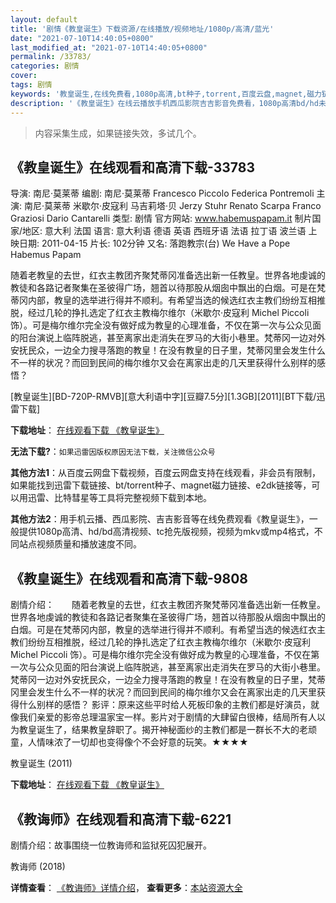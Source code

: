 ```yaml
---
layout: default
title: '剧情《教皇诞生》下载资源/在线播放/视频地址/1080p/高清/蓝光'
date: "2021-07-10T14:40:05+0800"
last_modified_at: "2021-07-10T14:40:05+0800"
permalink: /33783/
categories: 剧情
cover:
tags: 剧情
keywords: '教皇诞生,在线免费看,1080p高清,bt种子,torrent,百度云盘,magnet,磁力链,迅雷下载资源'
description: '《教皇诞生》在线云播放手机西瓜影院吉吉影音免费看，1080p高清bd/hd未删减完整版和tc抢先枪版，mkv/mp4格式，附带bt/torrent种子、magnet/磁力链、百度云盘、网盘资源迅雷下载链接'
---
```


>内容采集生成，如果链接失效，多试几个。


## 《教皇诞生》在线观看和高清下载-33783

导演: 南尼·莫莱蒂 编剧: 南尼·莫莱蒂 Francesco Piccolo Federica Pontremoli 主演: 南尼·莫莱蒂 米歇尔·皮寇利 马吉莉塔·贝 Jerzy Stuhr Renato Scarpa Franco Graziosi Dario Cantarelli 类型: 剧情 官方网站: www.habemuspapam.it 制片国家/地区: 意大利 法国 语言: 意大利语 德语 英语 西班牙语 法语 拉丁语 波兰语 上映日期: 2011-04-15 片长: 102分钟 又名: 落跑教宗(台) We Have a Pope Habemus Papam

随着老教皇的去世，红衣主教团齐聚梵蒂冈准备选出新一任教皇。世界各地虔诚的教徒和各路记者聚集在圣彼得广场，翘首以待那股从烟囱中飘出的白烟。可是在梵蒂冈内部，教皇的选举进行得并不顺利。有希望当选的候选红衣主教们纷纷互相推脱，经过几轮的挣扎选定了红衣主教梅尔维尔（米歇尔·皮寇利 Michel Piccoli 饰）。可是梅尔维尔完全没有做好成为教皇的心理准备，不仅在第一次与公众见面的阳台演说上临阵脱逃，甚至离家出走消失在罗马的大街小巷里。梵蒂冈一边对外安抚民众，一边全力搜寻落跑的教皇！在没有教皇的日子里，梵蒂冈里会发生什么不一样的状况？而回到民间的梅尔维尔又会在离家出走的几天里获得什么别样的感悟？


[教皇诞生][BD-720P-RMVB][意大利语中字][豆瓣7.5分][1.3GB][2011][BT下载/迅雷下载]

**下载地址**： [在线观看下载 《教皇诞生》](https://www.btdx8.com/torrent/habemus_papam_2011.html) 


**无法下载?**：`如果迅雷因版权原因无法下载，关注微信公众号 `

**其他方法1**：从百度云网盘下载视频，百度云网盘支持在线观看，非会员有限制，如果能找到迅雷下载链接、bt/torrent种子、magnet磁力链接、e2dk链接等，可以用迅雷、比特彗星等工具将完整视频下载到本地。

**其他方法2**：用手机云播、西瓜影院、吉吉影音等在线免费观看《教皇诞生》，一般提供1080p高清、hd/bd高清视频、tc抢先版视频，视频为mkv或mp4格式，不同站点视频质量和播放速度不同。


## 《教皇诞生》在线观看和高清下载-9808

剧情介绍：　　随着老教皇的去世，红衣主教团齐聚梵蒂冈准备选出新一任教皇。世界各地虔诚的教徒和各路记者聚集在圣彼得广场，翘首以待那股从烟囱中飘出的白烟。可是在梵蒂冈内部，教皇的选举进行得并不顺利。有希望当选的候选红衣主教们纷纷互相推脱，经过几轮的挣扎选定了红衣主教梅尔维尔（米歇尔·皮寇利 Michel Piccoli 饰）。可是梅尔维尔完全没有做好成为教皇的心理准备，不仅在第一次与公众见面的阳台演说上临阵脱逃，甚至离家出走消失在罗马的大街小巷里。梵蒂冈一边对外安抚民众，一边全力搜寻落跑的教皇！在没有教皇的日子里，梵蒂冈里会发生什么不一样的状况？而回到民间的梅尔维尔又会在离家出走的几天里获得什么别样的感悟？ 影评：原来这些平时给人死板印象的主教们都是好演员，就像我们亲爱的影帝总理温家宝一样。影片对于剧情的大肆留白很棒，结局所有人以为教皇诞生了，结果教皇辞职了。揭开神秘面纱的主教们都是一群长不大的老顽童，人情味浓了一切却也变得像个不会好意的玩笑。★★★★


教皇诞生 (2011)

**下载地址**： [在线观看下载 《教皇诞生》](https://www.btbtdy.me/btdy/dy8999.html) 


## 《教诲师》在线观看和高清下载-6221

剧情介绍：故事围绕一位教诲师和监狱死囚犯展开。


教诲师 (2018)

**详情查看**： [《教诲师》详情介绍](/movie/6221/)， **查看更多**：[本站资源大全](/movie/t/all/)

